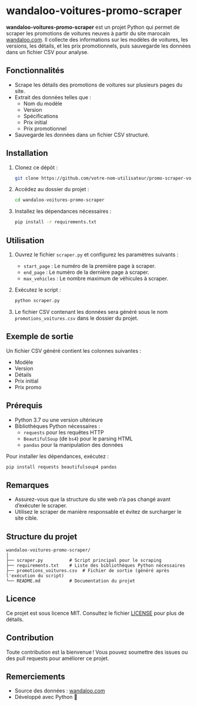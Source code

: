 # wandaloo-voitures-promo-scraper


**wandaloo-voitures-promo-scraper** est un projet Python qui permet de scraper les promotions de voitures neuves à partir du site marocain [wandaloo.com](https://www.wandaloo.com). Il collecte des informations sur les modèles de voitures, les versions, les détails, et les prix promotionnels, puis sauvegarde les données dans un fichier CSV pour analyse.

## Fonctionnalités

- Scrape les détails des promotions de voitures sur plusieurs pages du site.
- Extrait des données telles que :
  - Nom du modèle
  - Version
  - Spécifications
  - Prix initial
  - Prix promotionnel
- Sauvegarde les données dans un fichier CSV structuré.

## Installation

1. Clonez ce dépôt :
   ```bash
   git clone https://github.com/votre-nom-utilisateur/promo-scraper-voitures.git
   ```
2. Accédez au dossier du projet :
   ```bash
   cd wandaloo-voitures-promo-scraper
   ```
3. Installez les dépendances nécessaires :
   ```bash
   pip install -r requirements.txt
   ```

## Utilisation

1. Ouvrez le fichier `scraper.py` et configurez les paramètres suivants :
   - `start_page` : Le numéro de la première page à scraper.
   - `end_page` : Le numéro de la dernière page à scraper.
   - `max_vehicles` : Le nombre maximum de véhicules à scraper.

2. Exécutez le script :
   ```bash
   python scraper.py
   ```

3. Le fichier CSV contenant les données sera généré sous le nom `promotions_voitures.csv` dans le dossier du projet.

## Exemple de sortie

Un fichier CSV généré contient les colonnes suivantes :
- Modèle
- Version
- Détails
- Prix initial
- Prix promo

## Prérequis

- Python 3.7 ou une version ultérieure
- Bibliothèques Python nécessaires :
  - `requests` pour les requêtes HTTP
  - `BeautifulSoup` (de `bs4`) pour le parsing HTML
  - `pandas` pour la manipulation des données

Pour installer les dépendances, exécutez :
```bash
pip install requests beautifulsoup4 pandas
```

## Remarques

- Assurez-vous que la structure du site web n’a pas changé avant d’exécuter le scraper.
- Utilisez le scraper de manière responsable et évitez de surcharger le site cible.

## Structure du projet

```
wandaloo-voitures-promo-scraper/
│
├── scraper.py          # Script principal pour le scraping
├── requirements.txt    # Liste des bibliothèques Python nécessaires
├── promotions_voitures.csv  # Fichier de sortie (généré après l'exécution du script)
└── README.md           # Documentation du projet
```

## Licence

Ce projet est sous licence MIT. Consultez le fichier [LICENSE](LICENSE) pour plus de détails.

## Contribution

Toute contribution est la bienvenue ! Vous pouvez soumettre des issues ou des pull requests pour améliorer ce projet.

## Remerciements

- Source des données : [wandaloo.com](https://www.wandaloo.com)
- Développé avec Python 🐍
```

